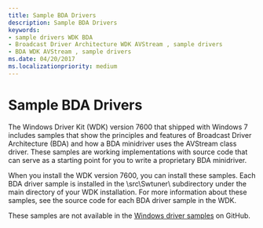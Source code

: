 ```yaml
---
title: Sample BDA Drivers
description: Sample BDA Drivers
keywords:
- sample drivers WDK BDA
- Broadcast Driver Architecture WDK AVStream , sample drivers
- BDA WDK AVStream , sample drivers
ms.date: 04/20/2017
ms.localizationpriority: medium
---
```


# Sample BDA Drivers

The Windows Driver Kit (WDK) version 7600 that shipped with Windows 7 includes samples that show the principles and features of Broadcast Driver Architecture (BDA) and how a BDA minidriver uses the AVStream class driver. These samples are working implementations with source code that can serve as a starting point for you to write a proprietary BDA minidriver.

When you install the WDK version 7600, you can install these samples. Each BDA driver sample is installed in the \\src\\Swtuner\\ subdirectory under the main directory of your WDK installation. For more information about these samples, see the source code for each BDA driver sample in the WDK.

These samples are not available in the [Windows driver samples](https://github.com/Microsoft/Windows-driver-samples) on GitHub.
